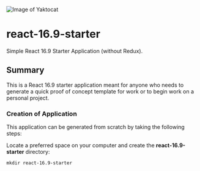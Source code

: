 ![Image of Yaktocat](http://www.tramelwoodard.com/img/navigation/tlw_icon.png)
# react-16.9-starter
Simple React 16.9 Starter Application (without Redux).

## Summary
This is a React 16.9 starter application meant for anyone who needs to generate a quick proof of concept template for work or to begin work on a personal project.

### Creation of Application
This application can be generated from scratch by taking the following steps:

Locate a preferred space on your computer and create the **react-16.9-starter** directory:
```
mkdir react-16.9-starter
```

